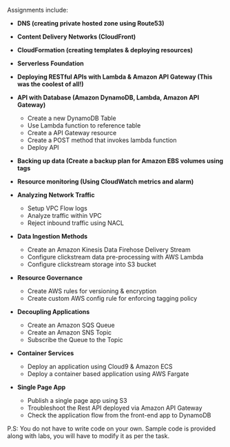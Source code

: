Assignments include:
- **DNS (creating private hosted zone using Route53)**

- **Content Delivery Networks (CloudFront)**

- **CloudFormation (creating templates & deploying resources)**

- **Serverless Foundation**

- **Deploying RESTful APIs with Lambda & Amazon API Gateway (This was the coolest of all!)**

- **API with Database (Amazon DynamoDB, Lambda, Amazon API Gateway)**
   - Create a new DynamoDB Table
   - Use Lambda function to reference table
   - Create a API Gateway resource
   - Create a POST method that invokes lambda function
   - Deploy API

- **Backing up data (Create a backup plan for Amazon EBS volumes using tags**

- **Resource monitoring (Using CloudWatch metrics and alarm)**

- **Analyzing Network Traffic**
   - Setup VPC Flow logs
   - Analyze traffic within VPC
   - Reject inbound traffic using NACL

- **Data Ingestion Methods**
   - Create an Amazon Kinesis Data Firehose Delivery Stream
   - Configure clickstream data pre-processing with AWS Lambda
   - Configure clickstream storage into S3 bucket

- **Resource Governance**
   - Create AWS rules for versioning & encryption
   - Create custom AWS config rule for enforcing tagging policy

- **Decoupling Applications**
   - Create an Amazon SQS Queue
   - Create an Amazon SNS Topic
   - Subscribe the Queue to the Topic

- **Container Services**
   - Deploy an application using Cloud9 & Amazon ECS
   - Deploy a container based application using AWS Fargate
 
- **Single Page App**
  - Publish a single page app using S3
  - Troubleshoot the Rest API deployed via Amazon API Gateway
  - Check the application flow from the front-end app to DynamoDB


P.S: You do not have to write code on your own. Sample code is provided along with labs, you will have to modify it as per the task.
